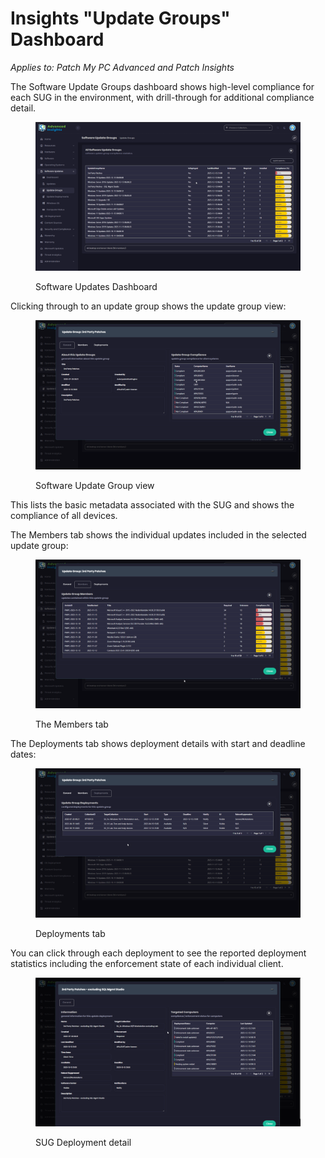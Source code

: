 # Insights "Update Groups" Dashboard

_Applies to: Patch My PC Advanced and Patch Insights_

The Software Update Groups dashboard shows high-level compliance for each SUG in the environment, with drill-through for additional compliance detail.

<figure><img src="../../../.gitbook/assets/image (1033).png" alt=""><figcaption><p>Software Updates Dashboard</p></figcaption></figure>

Clicking through to an update group shows the update group view:

<figure><img src="../../../.gitbook/assets/image (1034).png" alt=""><figcaption><p>Software Update Group view</p></figcaption></figure>

This lists the basic metadata associated with the SUG and shows the compliance of all devices.

The Members tab shows the individual updates included in the selected update group:

<figure><img src="../../../.gitbook/assets/image (1035).png" alt=""><figcaption><p>The Members tab</p></figcaption></figure>

The Deployments tab shows deployment details with start and deadline dates:

<figure><img src="../../../.gitbook/assets/image (1036).png" alt=""><figcaption><p>Deployments tab</p></figcaption></figure>

You can click through each deployment to see the reported deployment statistics including the enforcement state of each individual client.

<figure><img src="../../../.gitbook/assets/image (1037).png" alt=""><figcaption><p>SUG Deployment detail</p></figcaption></figure>
